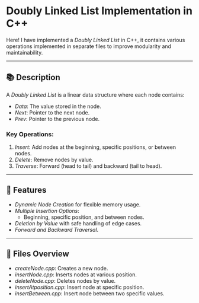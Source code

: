 # Doubly Linked List Implementation in C++

Here! I have implemented a *Doubly Linked List* in C++, it contains various operations implemented in separate files to improve modularity and maintainability.

---

## 📚 Description
A *Doubly Linked List* is a linear data structure where each node contains:
- *Data*: The value stored in the node.
- *Next*: Pointer to the next node.
- *Prev*: Pointer to the previous node.

### Key Operations:
1. *Insert*: Add nodes at the beginning, specific positions, or between nodes.
2. *Delete*: Remove nodes by value.
3. *Traverse*: Forward (head to tail) and backward (tail to head).

---

## 🚀 Features
- *Dynamic Node Creation* for flexible memory usage.
- *Multiple Insertion Options*:
  - Beginning, specific position, and between nodes.
- *Deletion by Value* with safe handling of edge cases.
- *Forward and Backward Traversal*.

---

## 📂 Files Overview
- *createNode.cpp*: Creates a new node.
- *insertNode.cpp*: Inserts nodes at various position.
- *deleteNode.cpp*: Deletes nodes by value.
- *insertAtposition.cpp*: Insert node at specific position.
- *insertBetween.cpp*: Insert node between two specific values.

